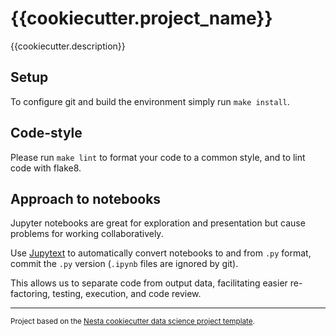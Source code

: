 {{cookiecutter.project_name}}
==============================

{{cookiecutter.description}}

## Setup

To configure git and build the environment simply run `make install`.

## Code-style

Please run `make lint` to format your code to a common style, and to lint code with flake8.

## Approach to notebooks

Jupyter notebooks are great for exploration and presentation but cause problems for working collaboratively.

Use [Jupytext](https://jupytext.readthedocs.io/en/latest/) to automatically convert notebooks to and from `.py` format, commit the `.py` version (`.ipynb` files are ignored by git).

This allows us to separate code from output data, facilitating easier re-factoring, testing, execution, and code review.

--------

<p><small>Project based on the <a target="_blank" href="https://github.com/nestauk/cookiecutter-data-science-nesta">Nesta cookiecutter data science project template</a>.</small></p>
